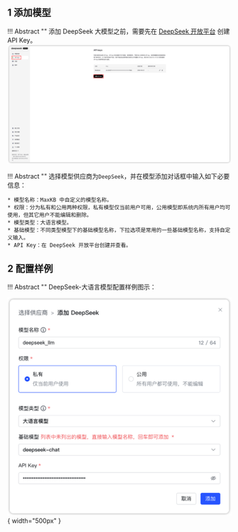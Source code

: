 ## 1 添加模型

!!! Abstract ""
    添加 DeepSeek 大模型之前，需要先在 [DeepSeek 开放平台](https://platform.deepseek.com/) 创建 API Key。
![kimi 模型](../../img/model/deepseek_apikey.png)

!!! Abstract ""
    选择模型供应商为`DeepSeek`，并在模型添加对话框中输入如下必要信息：

    * 模型名称：MaxKB 中自定义的模型名称。  
    * 权限：分为私有和公用两种权限，私有模型仅当前用户可用，公用模型即系统内所有用户均可使用，但其它用户不能编辑和删除。      
    * 模型类型：大语言模型。   
    * 基础模型：不同类型模型下的基础模型名称，下拉选项是常用的一些基础模型名称，支持自定义输入。  
    * API Key：在 DeepSeek 开放平台创建并查看。

## 2 配置样例

!!! Abstract ""
    DeepSeek-大语言模型配置样例图示：

![deepseek 模型](../../img/model/deepseek_llm.png){ width="500px" }